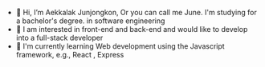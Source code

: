 - 👋 Hi, I’m Aekkalak Junjongkon, Or you can call me June. I'm studying for a bachelor's degree. in software engineering 
- 👀 I am interested in front-end and back-end and would like to develop into a full-stack developer 
- 🌱 I'm currently learning Web development using the Javascript framework, e.g., React , Express

<!---
- 💞️ I’m looking to collaborate on ...
- 📫 How to reach me ...
--->
<!---
JuneAekkalak/JuneAekkalak is a ✨ special ✨ repository because its `README.md` (this file) appears on your GitHub profile.
You can click the Preview link to take a look at your changes.
--->
